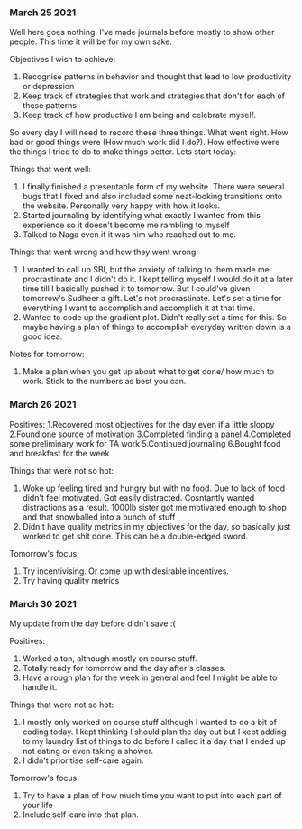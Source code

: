 ### March 25 2021
Well here goes nothing. I've made journals before mostly to show other people. This time it will be for my own sake.

Objectives I wish to achieve:
1. Recognise patterns in behavior and thought that lead to low productivity or depression
2. Keep track of strategies that work and strategies that don't for each of these patterns
3. Keep track of how productive I am being and celebrate myself.

So every day I will need to record these three things. What went right. How bad or good things were (How much work did I do?). How effective were the things I tried to do to make things better. Lets start today:

Things that went well:
1. I finally finished a presentable form of my website. There were several bugs that I fixed and also included some neat-looking transitions onto the website. Personally very happy with how it looks.
2. Started journaling by identifying what exactly I wanted from this experience so it doesn't become me rambling to myself
3. Talked to Naga even if it was him who reached out to me.

Things that went wrong and how they went wrong:
1. I wanted to call up SBI, but the anxiety of talking to them made me procrastinate and I didn't do it. I kept telling myself I would do it at a later time till I basically pushed it to tomorrow. But I could've given tomorrow's Sudheer a gift. Let's not procrastinate. Let's set a time for everything I want to accomplish and accomplish it at that time.
2. Wanted to code up the gradient plot. Didn't really set a time for this. So maybe having a plan of things to accomplish everyday written down is a good idea.

Notes for tomorrow:
1. Make a plan when you get up about what to get done/ how much to work. Stick to the numbers as best you can.

### March 26 2021
Positives:
1.Recovered most objectives for the day even if a little sloppy
2.Found one source of motivation
3.Completed finding a panel
4.Completed some preliminary work for TA work
5.Continued journaling
6.Bought food and breakfast for the week

Things that were not so hot:
1. Woke up feeling tired and hungry but with no food. Due to lack of food didn't feel motivated. Got easily distracted. Cosntantly wanted distractions as a result. 1000lb sister got me motivated enough to shop and that snowballed into a bunch of stuff
2. Didn't have quality metrics in my objectives for the day, so basically just worked to get shit done. This can be a double-edged sword.

Tomorrow's focus:
1. Try incentivising. Or come up with desirable incentives.
2. Try having quality metrics

### March 30 2021
My update from the day before didn't save :(

Positives:
1. Worked a ton, although mostly on course stuff.
2. Totally ready for tomorrow and the day after's classes.
3. Have a rough plan for the week in general and feel I might be able to handle it.

Things that were not so hot:
1. I mostly only worked on course stuff although I wanted to do a bit of coding today. I kept thinking I should plan the day out but I kept adding to my laundry list of things to do before I called it a day that I ended up not eating or even taking a shower.
2. I didn't prioritise self-care again.

Tomorrow's focus:
1. Try to have a plan of how much time you want to put into each part of your life
2. Include self-care into that plan.
